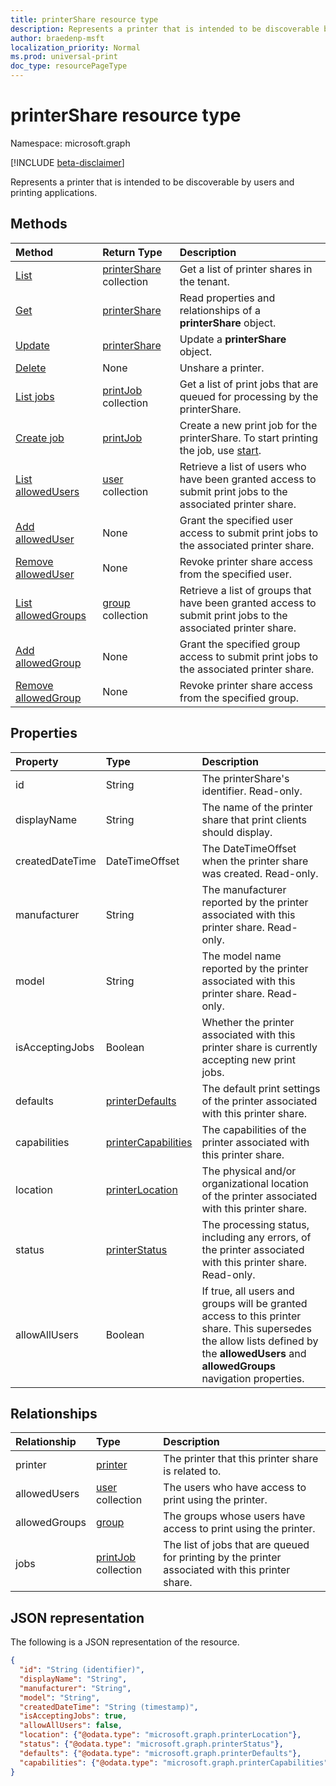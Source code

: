 ```yaml
---
title: printerShare resource type
description: Represents a printer that is intended to be discoverable by users and printing applications.
author: braedenp-msft
localization_priority: Normal
ms.prod: universal-print
doc_type: resourcePageType
---
```


# printerShare resource type

Namespace: microsoft.graph

[!INCLUDE [beta-disclaimer](../../includes/beta-disclaimer.md)]

Represents a printer that is intended to be discoverable by users and printing applications.

## Methods

| Method       | Return Type | Description |
|:-------------|:------------|:------------|
| [List](../api/print-list-shares.md) | [printerShare](printershare.md) collection | Get a list of printer shares in the tenant. |
| [Get](../api/printershare-get.md) | [printerShare](printershare.md) | Read properties and relationships of a **printerShare** object. |
| [Update](../api/printershare-update.md) | [printerShare](printershare.md) | Update a **printerShare** object. |
| [Delete](../api/printershare-delete.md) | None | Unshare a printer. |
| [List jobs](../api/printershare-list-jobs.md) | [printJob](printjob.md) collection | Get a list of print jobs that are queued for processing by the printerShare. |
| [Create job](../api/printershare-post-jobs.md) | [printJob](printjob.md) | Create a new print job for the printerShare. To start printing the job, use [start](../api/printjob-start.md). |
| [List allowedUsers](../api/printershare-list-allowedusers.md) | [user](user.md) collection | Retrieve a list of users who have been granted access to submit print jobs to the associated printer share. |
| [Add allowedUser](../api/printershare-post-allowedusers.md) | None | Grant the specified user access to submit print jobs to the associated printer share. |
| [Remove allowedUser](../api/printershare-delete-alloweduser.md) | None | Revoke printer share access from the specified user. |
| [List allowedGroups](../api/printershare-list-allowedgroups.md) | [group](group.md) collection | Retrieve a list of groups that have been granted access to submit print jobs to the associated printer share. |
| [Add allowedGroup](../api/printershare-post-allowedgroups.md) | None | Grant the specified group access to submit print jobs to the associated printer share. |
| [Remove allowedGroup](../api/printershare-delete-allowedgroup.md) | None | Revoke printer share access from the specified group. |

## Properties
| Property     | Type        | Description |
|:-------------|:------------|:------------|
|id|String| The printerShare's identifier. Read-only.|
|displayName|String|The name of the printer share that print clients should display.|
|createdDateTime|DateTimeOffset|The DateTimeOffset when the printer share was created. Read-only.|
|manufacturer|String|The manufacturer reported by the printer associated with this printer share. Read-only.|
|model|String|The model name reported by the printer associated with this printer share. Read-only.|
|isAcceptingJobs|Boolean|Whether the printer associated with this printer share is currently accepting new print jobs.|
|defaults|[printerDefaults](printerdefaults.md)|The default print settings of the printer associated with this printer share.|
|capabilities|[printerCapabilities](printercapabilities.md)|The capabilities of the printer associated with this printer share.|
|location|[printerLocation](printerlocation.md)|The physical and/or organizational location of the printer associated with this printer share.|
|status|[printerStatus](printerstatus.md)|The processing status, including any errors, of the printer associated with this printer share. Read-only.|
|allowAllUsers|Boolean|If true, all users and groups will be granted access to this printer share. This supersedes the allow lists defined by the **allowedUsers** and **allowedGroups** navigation properties.|

## Relationships
| Relationship | Type        | Description |
|:-------------|:------------|:------------|
|printer|[printer](printer.md)|The printer that this printer share is related to. |
|allowedUsers|[user](user.md) collection|The users who have access to print using the printer.|
|allowedGroups|[group](group.md)|The groups whose users have access to print using the printer.|
|jobs|[printJob](printjob.md) collection| The list of jobs that are queued for printing by the printer associated with this printer share.|

## JSON representation

The following is a JSON representation of the resource.

<!-- {
  "blockType": "resource",
  "optionalProperties": [

  ],
  "@odata.type": "microsoft.graph.printerShare",
  "keyProperty": "id",
  "baseType":"microsoft.graph.entity"
}-->

```json
{
  "id": "String (identifier)",
  "displayName": "String",
  "manufacturer": "String",
  "model": "String",
  "createdDateTime": "String (timestamp)",
  "isAcceptingJobs": true,
  "allowAllUsers": false,
  "location": {"@odata.type": "microsoft.graph.printerLocation"},
  "status": {"@odata.type": "microsoft.graph.printerStatus"},
  "defaults": {"@odata.type": "microsoft.graph.printerDefaults"},
  "capabilities": {"@odata.type": "microsoft.graph.printerCapabilities"}
}
```

<!-- uuid: 8fcb5dbc-d5aa-4681-8e31-b001d5168d79
2015-10-25 14:57:30 UTC -->
<!-- {
  "type": "#page.annotation",
  "description": "printerShare resource",
  "keywords": "",
  "section": "documentation",
  "tocPath": ""
}-->


